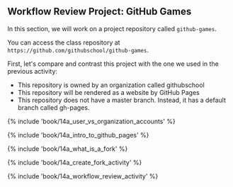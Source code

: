 ## Workflow Review Project: GitHub Games

In this section, we will work on a project repository called `github-games`.

You can access the class repository at `https://github.com/githubschool/github-games`.

First, let's compare and contrast this project with the one we used in the previous activity:

- This repository is owned by an organization called githubschool
- This repository will be rendered as a website by GitHub Pages
- This repository does not have a master branch. Instead, it has a default branch called gh-pages.

{% include 'book/14a_user_vs_organization_accounts' %}

{% include 'book/14a_intro_to_github_pages' %}

{% include 'book/14a_what_is_a_fork' %}

{% include 'book/14a_create_fork_activity' %}

{% include 'book/14a_workflow_review_activity' %}
